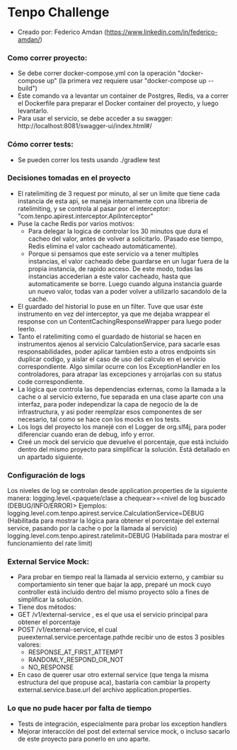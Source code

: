 # Tenpo Challenge

* Creado por: Federico Amdan (https://www.linkedin.com/in/federico-amdan/)

### Como correr proyecto:
* Se debe correr docker-compose.yml con la operación "docker-compose up" (la primera vez requiere usar "docker-compose up --build")
* Éste comando va a levantar un container de Postgres, Redis, va a correr el Dockerfile para preparar el Docker container del proyecto, y luego levantarlo.
* Para usar el servicio, se debe acceder a su swagger: http://localhost:8081/swagger-ui/index.html#/

### Cómo correr tests:
* Se pueden correr los tests usando ./gradlew test

### Decisiones tomadas en el proyecto
- El ratelimiting de 3 request por minuto, al ser un limite que tiene cada instancia de esta api, se maneja internamente con una libreria de ratelimiting, y se controla al pasar por el interceptor: "com.tenpo.apirest.interceptor.ApiInterceptor"
- Puse la cache Redis por varios motivos:
  - Para delegar la logica de controlar los 30 minutos que dura el cacheo del valor, antes de volver a solicitarlo. (Pasado ese tiempo, Redis elimina el valor cacheado automáticamente).
  - Porque si pensamos que este servicio va a tener multiples instancias, el valor cacheado debe guardarse en un lugar fuera de la propia instancia, de rapido acceso. De este modo, todas las instancias accederian a este valor cacheado, hasta que automaticamente se borre. Luego cuando alguna instancia guarde un nuevo valor, todas van a poder volver a utilizarlo sacandolo de la cache.
- El guardado del historial lo puse en un filter. Tuve que usar éste instrumento en vez del interceptor, ya que me dejaba wrappear el response con un ContentCachingResponseWrapper para luego poder leerlo.
- Tanto el ratelimiting como el guardado de historial se hacen en instrumentos ajenos al servicio CalculationService, para sacarle esas responsabilidades, poder aplicar tambien esto a otros endpoints sin duplicar codigo, y aislar el caso de uso del calculo en el servicio correspondiente. Algo similar ocurre con los ExceptionHandler en los controladores, para atrapar las excepciones y arrojarlas con su status code correspondiente.
- La lógica que controla las dependencias externas, como la llamada a la cache o al servicio externo, fue separada en una clase aparte con una interfaz, para poder independizar la capa de negocio de la de infrastructura, y asi poder reemplzar esos componentes de ser necesario, tal como se hace con los mocks en los tests.
- Los logs del proyecto los manejé con el Logger de org.slf4j, para poder diferenciar cuando eran de debug, info y error.
- Creé un mock del servicio que devuelve el porcentaje, que está incluido dentro del mismo proyecto para simplificar la solución. Está detallado en un apartado siguiente.

### Configuración de logs
Los niveles de log se controlan desde application.properties de la siguiente manera:
logging.level.<paquete/clase a chequear>=<nivel de log buscado (DEBUG/INFO/ERROR)>
Ejemplos:
  logging.level.com.tenpo.apirest.service.CalculationService=DEBUG (Habilitada para mostrar la lógica para obtener el porcentaje del external service, pasando por la cache o por la llamada al servicio)
  logging.level.com.tenpo.apirest.ratelimit=DEBUG (Habilitada para mostrar el funcionamiento del rate limit)

### External Service Mock:
* Para probar en tiempo real la llamada al servicio externo, y cambiar su comportamiento sin tener que bajar la app, preparé un mock cuyo controller está incluido dentro del mismo proyecto sólo a fines de simplificar la solución.
* Tiene dos métodos:
* GET /v1/external-service , es el que usa el servicio principal para obtener el porcentaje
* POST /v1/external-service, el cual pueexternal.service.percentage.pathde recibir uno de estos 3 posibles valores:
  - RESPONSE_AT_FIRST_ATTEMPT
  - RANDOMLY_RESPOND_OR_NOT
  - NO_RESPONSE
* En caso de querer usar otro external service (que tenga la misma estructura del que propuse aca), bastaría con cambiar la property external.service.base.url del archivo application.properties.

### Lo que no pude hacer por falta de tiempo
- Tests de integración, especialmente para probar los exception handlers
- Mejorar interacción del post del external service mock, o incluso sacarlo de este proyecto para ponerlo en uno aparte.